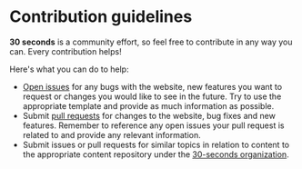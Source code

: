 # Contribution guidelines

**30 seconds** is a community effort, so feel free to contribute in any way you can. Every contribution helps!

Here's what you can do to help:

- [Open issues](https://github.com/30-seconds/30-seconds-web/issues/new) for any bugs with the website, new features you want to request or changes you would like to see in the future. Try to use the appropriate template and provide as much information as possible.
- Submit [pull requests](https://github.com/30-seconds/30-seconds-web/pulls) for changes to the website, bug fixes and new features. Remember to reference any open issues your pull request is related to and provide any relevant information.
- Submit issues or pull requests for similar topics in relation to content to the appropriate content repository under the [30-seconds organization](https://github.com/30-seconds).
